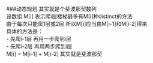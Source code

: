 ###动态规划 其实就是个斐波那契数列  
	设数组 M[i] 表示爬i层楼梯最多有M[i]种distinct的方法  
	由于每次只能爬1层或2层 所以M[i]应当由M[i-1]和M[i-2]得来  
	具体的方法是：  
		- 先爬i-1层 再用一步爬到i层  
		- 先爬i-2层 再用两步爬到i层  
	M[i] = M[i-1] + M[i-2]  其实就是斐波那契  

